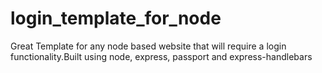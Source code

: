 # login_template_for_node
Great Template for any node based website that will require a login functionality.Built using node, express, passport and express-handlebars
